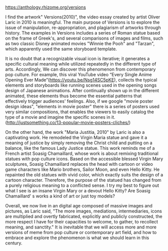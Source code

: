 https://anthology.rhizome.org/versions

I find the artwork" Versions(2010)", the video essay created by artist Oliver Laric in 2010 is meaningful. The main purpose of Versions is to explore the issue of manipulation, re-appropriation, and plagiarism of artworks through history. 
The examples in Versions includes a series of Roman statue based on the frame of Greek's, and several comparisons of images and films, such as two classic Disney animated movies "Winnie the Pooh" and "Tarzan", which apparently used the same storyboard template. 

It is no doubt that a recognizable visual icon is iterative; it generates a specific cultural meaning while utilized repeatedly in the different type of arts. Accordingly, We can discover this phenomenon from contemporary pop culture. 
For example, this viral YouTube video “Every Single Anime Opening Ever Made”(https://youtu.be/Nsg14SC5pKE), collects the typical elements and storyboards like running scenes used in the opening songs design of Japanese animations. After continually shown up in the different animated,  these elements thus become the essential patterns that effectively trigger audiences'  feelings. Also, if we google "movie poster design ideas", "elements in movie poster"  there is a series of posters used very similar compositions, that enables the viewers to easily catalog the type of a movie and imagine the specific scenes in it. (http://justsomething.co/13-popular-movie-posters-cliches/)

On the other hand, the work "Maria Justitia, 2010" by Laric is also a captivating work. He remodeled the Virgin Maria statue and gave it a meaning of justice by simply removing the Christ child and putting on a balance, like the famous Lady Justice statue. 
This work reminds me of a French artist Soasig Chamaillard, whose work is about remixing traditional statues with pop culture icons. Based on the accessible blessed Virgin Mary sculptures, Soasig Chamaillard replaces the head with cartoon or video game characters like Mario brothers, Sailor Moon, and even Hello Kitty. He repainted the old statues with vivid color, which exactly suits the design of a cartoon character. Therefore, the purpose of the statued has changed from a purely religious meaning to a conflicted sense. I try my best to figure out what I see is an insane Virgin Mary or a devout Hello Kitty? Are Soasig Chamaillard' s works a kind of art or just toy models?

Overall, we now live in an digital age composed of massive images and pictures, as Laric said, "The more images, mediations, intermediaries, icons are multiplied and overtly fabricated, explicitly and publicly constructed, the more respect I have for their capacities to welcome, to gather, to recollect meaning, and sanctity."  It is inevitable that we will access more and more versions of meme from pop culture or contemporary art field, and how to embrace and explore the phenomenon is what we should learn in this century.


